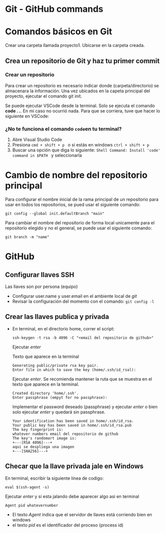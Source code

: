 # Git - GitHub commands


# Comandos básicos en Git
Crear una carpeta llamada proyecto1. Ubicarse en la carpeta creada. 

## Crea un repositorio de Git y haz tu primer commit

### Crear un repositorio
Para crear un repositorio es necesario indicar donde (carpeta/directorio) se almacenara la información. Una vez ubicados en la capeta principal del proyecto, ejecutar el comando git init.

Se puede ejecutar VSCode desde la terminal. Solo se ejecuta el comando **code . .**. En mi caso no ocurrió nada. Para que se corriera, tuve que hacer lo siguiente en VSCode:

### ¿No te funciona el comando ```code```en tu terminal?
1. Abre Visual Studio Code
2. Presiona ```cmd + shift + p ``` o si estás en windows ``` ctrl + shift + p ```
3. Buscar una opción que diga lo siguiente: ```Shell Command: Install 'code' command in $PATH ``` y seleccionarla

# Cambio de nombre del repositorio principal
Para configurar el nombre inicial de la rama principal de un repositorio para usar en todos los repositorios, se pued usar el siguiente comando:
```
git config --global init.defaultBranch "main"
```

Para cambiar el nombre del repositorio de forma local unicamente para el repositorio elegido y no el general, se puede usar el siguiente comando:
```
git branch -m "name"
```

# GitHub
## Configurar llaves SSH
Las llaves son por persona (equipo)
* Configurar user.name y user.email en el ambiente local de *git*
* Revisar la configuración del momento con el comando: ```git config -l ```

## Crear las llaves publica y privada
* En terminal, en el directorio home, correr el script:
    ```
    ssh-keygen -t rsa -b 4096 -C "<email del repositorio de github>"
    ```
    Ejecutar *enter*
    
    Texto que aparece en la terminal
    ```
    Generating public/private rsa key pair.
    Enter file in which to save the key (home/.ssh/id_rsal):
    ```
    Ejecutar *enter*. Se recomienda mantener la ruta  que se muestra en el texto que aparece en la terminal.
    ```
    Created directory 'home/.ssh'.
    Enter passphrase (empyt for no passphrase):
    ```
    Implementar el password deseado (passphrase) y ejecutar *enter* o bien solo ejecutar *enter* y quedará sin passphrase.
    ```
    Your identification has been saved in home/.ssh/id_rsa.
    Your public key has been saved in home/.ssh/id_rsa.pub
    The key fingerprint is:
    whatever numbers email del repositorio de github
    The key's randomart image is:
    +---[RSA 4096]---+
    aqui se despliega una imagen
    +---[SHA256]---+
    
## Checar que la llave privada jale en Windows
En terminal, escribir la siguiente linea de codigo:
```
eval $(ssh-agent -s)
```
Ejecutar *enter* y si esta jalando debe aparecer algo asi en terminal
```
Agent pid whatevernumber
```
* El texto *Agent* indica que el servidor de llaves está corriendo bien en windows
* el texto *pid* es el identificador del proceso (process id)
    



